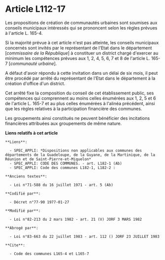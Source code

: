 # Article L112-17

Les propositions de création de communautés urbaines sont soumises aux conseils municipaux intéressés qui se prononcent selon
les règles prévues à l'article L. 165-4.

Si la majorité prévue à cet article n'est pas atteinte, les conseils municipaux concernés sont invités par le représentant de
l'Etat dans le département [*commissaire de la République*] à constituer un district chargé d'exercer au minimum les
compétences prévues aux 1, 2, 4, 5, 6, 7 et 8 de l'article L. 165-7 [*communauté urbaine*].

A défaut d'avoir répondu à cette invitation dans un délai de six mois, il peut être procédé par arrêté du représentant de
l'Etat dans le département à la création d'office d'un district.

Cet arrêté fixe la composition du conseil de cet établissement public, ses compétences qui comprennent au moins celles
énumérées aux 1, 2, 5 et 6 de l'article L. 165-7 et au plus celles énumérées à l'alinéa précédent, ainsi que les règles
relatives à la participation financière des communes.

Les groupements ainsi constitués ne peuvent bénéficier des incitations financières attribuées aux groupements de même nature.

**Liens relatifs à cet article**

	**Liens**:

	  - SPEC_APPLI: *Dispositions non applicables aux communes des départements de la Guadeloupe, de la Guyane, de la Martinique, de la Réunion et de Saint-Pierre-et-Miquelon*
	  - SPEC_APPLI: CODE DES COMMUNES. - art. L182-1 (Ab)
	  - SPEC_APPLI: Code des communes L182-1, L182-2 :

	**Anciens textes**:

	  - Loi n°71-588 du 16 juillet 1971 - art. 5 (Ab)

	**Codifié par**:

	  - Décret n°77-90 1977-01-27

	**Modifié par**:

	  - Loi n°82-213 du 2 mars 1982 - art. 21 (V) JORF 3 MARS 1982

	**Abrogé par**:

	  - Loi n°83-663 du 22 juillet 1983 - art. 112 () JORF 23 JUILLET 1983

	**Cite**:

	  - Code des communes L165-4 et L165-7

